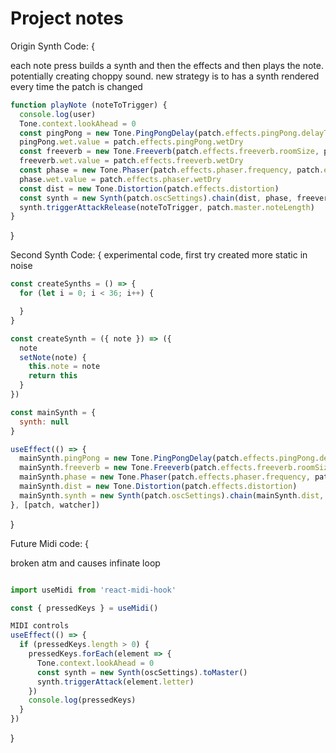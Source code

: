 # Project notes

Origin Synth Code: {

  each note press builds a synth and then the effects and then plays the note. potentially creating choppy sound.
  new strategy is to has a synth rendered every time the patch is changed

  ```js
  function playNote (noteToTrigger) {
    console.log(user)
    Tone.context.lookAhead = 0
    const pingPong = new Tone.PingPongDelay(patch.effects.pingPong.delayTime, patch.effects.pingPong.feedBack)
    pingPong.wet.value = patch.effects.pingPong.wetDry
    const freeverb = new Tone.Freeverb(patch.effects.freeverb.roomSize, patch.effects.freeverb.dampning)
    freeverb.wet.value = patch.effects.freeverb.wetDry
    const phase = new Tone.Phaser(patch.effects.phaser.frequency, patch.effects.phaser.octaves, patch.effects.phaser.baseFrequency)
    phase.wet.value = patch.effects.phaser.wetDry
    const dist = new Tone.Distortion(patch.effects.distortion)
    const synth = new Synth(patch.oscSettings).chain(dist, phase, freeverb, pingPong, Tone.Master)
    synth.triggerAttackRelease(noteToTrigger, patch.master.noteLength)
  }
  ```
}

Second Synth Code: {
  experimental code, first try created more static in noise

  ```js
  const createSynths = () => {
    for (let i = 0; i < 36; i++) {

    }
  }

  const createSynth = ({ note }) => ({
    note
    setNote(note) {
      this.note = note
      return this
    }
  })

  const mainSynth = {
    synth: null
  }

  useEffect(() => {
    mainSynth.pingPong = new Tone.PingPongDelay(patch.effects.pingPong.delayTime, patch.effects.pingPong.feedBack)
    mainSynth.freeverb = new Tone.Freeverb(patch.effects.freeverb.roomSize, patch.effects.freeverb.dampning)
    mainSynth.phase = new Tone.Phaser(patch.effects.phaser.frequency, patch.effects.phaser.octaves, patch.effects.phaser.baseFrequency)
    mainSynth.dist = new Tone.Distortion(patch.effects.distortion)
    mainSynth.synth = new Synth(patch.oscSettings).chain(mainSynth.dist, mainSynth.phase, mainSynth.freeverb, mainSynth.pingPong, Tone.Master)
  }, [patch, watcher])
  ```
}

Future Midi code: {

  broken atm and causes infinate loop

  ``` js

  import useMidi from 'react-midi-hook'

  const { pressedKeys } = useMidi()

  MIDI controls
  useEffect(() => {
    if (pressedKeys.length > 0) {
      pressedKeys.forEach(element => {
        Tone.context.lookAhead = 0
        const synth = new Synth(oscSettings).toMaster()
        synth.triggerAttack(element.letter)
      })
      console.log(pressedKeys)
    }
  })
  ```
}
